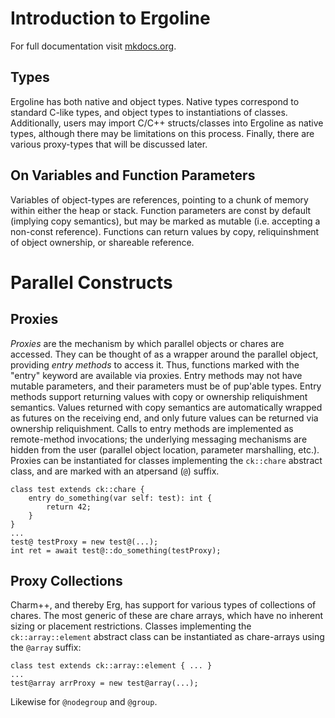 # Introduction to Ergoline
For full documentation visit [mkdocs.org](https://www.mkdocs.org).

## Types
Ergoline has both native and object types. Native types correspond to standard C-like types, and object types to instantiations of classes. Additionally, users may import C/C++ structs/classes into Ergoline as native types, although there may be limitations on this process. Finally, there are various proxy-types that will be discussed later.

## On Variables and Function Parameters
Variables of object-types are references, pointing to a chunk of memory within either the heap or stack. Function parameters are const by default (implying copy semantics), but may be marked as mutable (i.e. accepting a non-const reference). Functions can return values by copy, reliquinshment of object ownership, or shareable reference. 

# Parallel Constructs

## Proxies
_Proxies_ are the mechanism by which parallel objects or chares are accessed. They can be thought of as a wrapper around the parallel object, providing _entry methods_ to access it. Thus, functions marked with the "entry" keyword are available via proxies. Entry methods may not have mutable parameters, and their parameters must be of pup'able types. Entry methods support returning values with copy or ownership reliquishment semantics. Values returned with copy semantics are automatically wrapped as futures on the receiving end, and only future values can be returned via ownership reliquishment. Calls to entry methods are implemented as remote-method invocations; the underlying messaging mechanisms are hidden from the user (parallel object location, parameter marshalling, etc.). Proxies can be instantiated for classes implementing the `ck::chare` abstract class, and are marked with an atpersand (`@`) suffix.

    class test extends ck::chare {
        entry do_something(var self: test): int {
            return 42;
        }
    }
    ...
    test@ testProxy = new test@(...);
    int ret = await test@::do_something(testProxy);

## Proxy Collections
Charm++, and thereby Erg, has support for various types of collections of chares. The most generic of these are chare arrays, which have no inherent sizing or placement restrictions. Classes implementing the `ck::array::element` abstract class can be instantiated as chare-arrays using the `@array` suffix:

    class test extends ck::array::element { ... }
    ...
    test@array arrProxy = new test@array(...);

Likewise for `@nodegroup` and `@group`.
